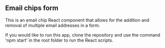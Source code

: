 ## Email chips form

This is an email chip React component that allows for the addition and removal of multiple email addresses in a form.

If you would like to run this app, clone the repository and use the command 'npm start' in the root folder to run the React scripts.
